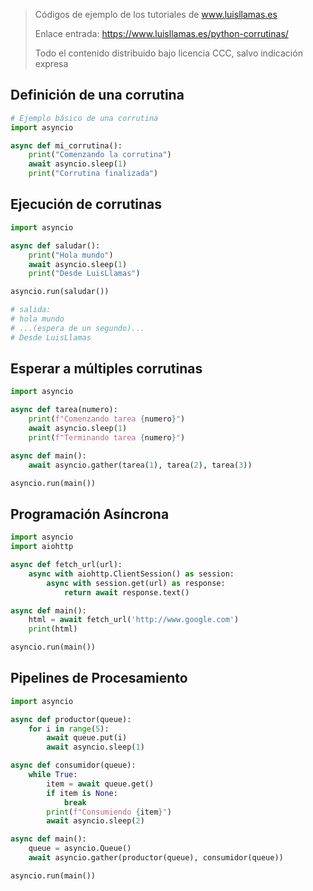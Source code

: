 > Códigos de ejemplo de los tutoriales de www.luisllamas.es
>
> Enlace entrada: https://www.luisllamas.es/python-corrutinas/
>
> Todo el contenido distribuido bajo licencia CCC, salvo indicación expresa

## Definición de una corrutina
```python
# Ejemplo básico de una corrutina
import asyncio

async def mi_corrutina():
    print("Comenzando la corrutina")
    await asyncio.sleep(1)
    print("Corrutina finalizada")
```


## Ejecución de corrutinas
```python
import asyncio

async def saludar():
    print("Hola mundo")
    await asyncio.sleep(1)
    print("Desde LuisLlamas")

asyncio.run(saludar())

# salida:
# hola mundo
# ...(espera de un segundo)...
# Desde LuisLlamas
```


## Esperar a múltiples corrutinas
```python
import asyncio

async def tarea(numero):
    print(f"Comenzando tarea {numero}")
    await asyncio.sleep(1)
    print(f"Terminando tarea {numero}")

async def main():
    await asyncio.gather(tarea(1), tarea(2), tarea(3))

asyncio.run(main())
```


## Programación Asíncrona
```python
import asyncio
import aiohttp

async def fetch_url(url):
    async with aiohttp.ClientSession() as session:
        async with session.get(url) as response:
            return await response.text()

async def main():
    html = await fetch_url('http://www.google.com')
    print(html)

asyncio.run(main())
```


## Pipelines de Procesamiento
```python
import asyncio

async def productor(queue):
    for i in range(5):
        await queue.put(i)
        await asyncio.sleep(1)

async def consumidor(queue):
    while True:
        item = await queue.get()
        if item is None:
            break
        print(f"Consumiendo {item}")
        await asyncio.sleep(2)

async def main():
    queue = asyncio.Queue()
    await asyncio.gather(productor(queue), consumidor(queue))

asyncio.run(main())
```


